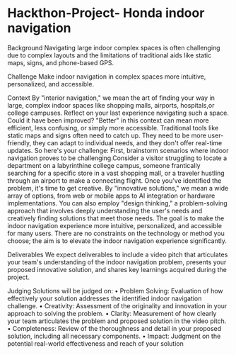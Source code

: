# Hackthon-Project- Honda indoor navigation

Background 
Navigating large indoor complex spaces is often challenging due to complex layouts and the limitations of traditional aids
like static maps, signs, and phone-based GPS.

Challenge 
Make indoor navigation in complex spaces more intuitive, personalized, and accessible. 

Context 
By "interior navigation," we mean the art of finding your way in large, complex indoor spaces like shopping malls, airports, hospitals,or college campuses. Reflect on your last experience navigating such a space. Could it have been improved? "Better" in this context can mean more efficient, less confusing, or simply more accessible.
Traditional tools like static maps and signs often need to catch up. They need to be more user-friendly, they can adapt to individual needs, and they don't offer real-time updates. So here's your challenge: First, brainstorm scenarios where indoor navigation proves to be challenging.Consider a visitor struggling to locate a department on a labyrinthine college campus, someone frantically searching for a specific store in a vast shopping mall, or a traveler hustling through an airport to make a connecting flight.
Once you've identified the problem, it's time to get creative. By "innovative solutions," we mean a wide array of options, from web or mobile apps to AI integration or hardware implementations. You can also employ "design thinking," a problem-solving approach that involves deeply understanding the user's needs and creatively finding solutions that meet those needs. The goal is to make the indoor navigation experience more intuitive, personalized, and accessible for many users. There are no constraints on the technology or method you choose; the aim is to elevate the indoor navigation experience significantly.



Deliverables 
We expect deliverables to include a video pitch that articulates your team's understanding of the indoor navigation problem,  presents your proposed innovative solution, and shares key learnings acquired during the project. 



Judging 
Solutions will be judged on: 
• Problem Solving: Evaluation of how effectively your solution addresses the identified indoor navigation challenge.
• Creativity: Assessment of the originality and innovation in your approach to solving the problem. 
• Clarity: Measurement of how clearly your team articulates the problem and proposed solution in the video pitch. 
• Completeness: Review of the thoroughness and detail in your proposed solution, including all necessary components. 
• Impact: Judgment on the potential real-world effectiveness and reach of your solution 
